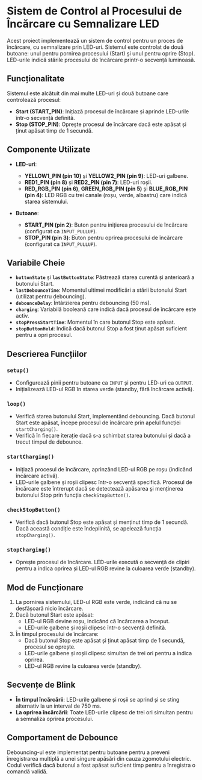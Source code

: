 # Sistem de Control al Procesului de Încărcare cu Semnalizare LED

Acest proiect implementează un sistem de control pentru un proces de încărcare, cu semnalizare prin LED-uri. Sistemul este controlat de două butoane: unul pentru pornirea procesului (Start) și unul pentru oprire (Stop). LED-urile indică stările procesului de încărcare printr-o secvență luminoasă.

## Funcționalitate

Sistemul este alcătuit din mai multe LED-uri și două butoane care controlează procesul:

- **Start (START_PIN)**: Inițiază procesul de încărcare și aprinde LED-urile într-o secvență definită.
- **Stop (STOP_PIN)**: Oprește procesul de încărcare dacă este apăsat și ținut apăsat timp de 1 secundă.

## Componente Utilizate

- **LED-uri**:
  - **YELLOW1_PIN (pin 10)** și **YELLOW2_PIN (pin 9)**: LED-uri galbene.
  - **RED1_PIN (pin 8)** și **RED2_PIN (pin 7)**: LED-uri roșii.
  - **RED_RGB_PIN (pin 6)**, **GREEN_RGB_PIN (pin 5)** și **BLUE_RGB_PIN (pin 4)**: LED RGB cu trei canale (roșu, verde, albastru) care indică starea sistemului.

- **Butoane**:
  - **START_PIN (pin 2)**: Buton pentru inițierea procesului de încărcare (configurat ca `INPUT_PULLUP`).
  - **STOP_PIN (pin 3)**: Buton pentru oprirea procesului de încărcare (configurat ca `INPUT_PULLUP`).

## Variabile Cheie

- **`buttonState`** și **`lastButtonState`**: Păstrează starea curentă și anterioară a butonului Start.
- **`lastDebounceTime`**: Momentul ultimei modificări a stării butonului Start (utilizat pentru debouncing).
- **`debounceDelay`**: Întârzierea pentru debouncing (50 ms).
- **`charging`**: Variabilă booleană care indică dacă procesul de încărcare este activ.
- **`stopPressStartTime`**: Momentul în care butonul Stop este apăsat.
- **`stopButtonHeld`**: Indică dacă butonul Stop a fost ținut apăsat suficient pentru a opri procesul.

## Descrierea Funcțiilor

### `setup()`

- Configurează pinii pentru butoane ca `INPUT` și pentru LED-uri ca `OUTPUT`.
- Inițializează LED-ul RGB în starea verde (standby, fără încărcare activă).

### `loop()`

- Verifică starea butonului Start, implementând debouncing. Dacă butonul Start este apăsat, începe procesul de încărcare prin apelul funcției `startCharging()`.
- Verifică în fiecare iterație dacă s-a schimbat starea butonului și dacă a trecut timpul de debounce.

### `startCharging()`

- Inițiază procesul de încărcare, aprinzând LED-ul RGB pe roșu (indicând încărcare activă).
- LED-urile galbene și roșii clipesc într-o secvență specifică. Procesul de încărcare este întrerupt dacă se detectează apăsarea și menținerea butonului Stop prin funcția `checkStopButton()`.

### `checkStopButton()`

- Verifică dacă butonul Stop este apăsat și menținut timp de 1 secundă. Dacă această condiție este îndeplinită, se apelează funcția `stopCharging()`.

### `stopCharging()`

- Oprește procesul de încărcare. LED-urile execută o secvență de clipiri pentru a indica oprirea și LED-ul RGB revine la culoarea verde (standby).

## Mod de Funcționare

1. La pornirea sistemului, LED-ul RGB este verde, indicând că nu se desfășoară nicio încărcare.
2. Dacă butonul Start este apăsat:
   - LED-ul RGB devine roșu, indicând că încărcarea a început.
   - LED-urile galbene și roșii clipesc într-o secvență definită.
3. În timpul procesului de încărcare:
   - Dacă butonul Stop este apăsat și ținut apăsat timp de 1 secundă, procesul se oprește.
   - LED-urile galbene și roșii clipesc simultan de trei ori pentru a indica oprirea.
   - LED-ul RGB revine la culoarea verde (standby).

## Secvențe de Blink

- **În timpul încărcării**: LED-urile galbene și roșii se aprind și se sting alternativ la un interval de 750 ms.
- **La oprirea încărcării**: Toate LED-urile clipesc de trei ori simultan pentru a semnaliza oprirea procesului.

## Comportament de Debounce

Debouncing-ul este implementat pentru butoane pentru a preveni înregistrarea multiplă a unei singure apăsări din cauza zgomotului electric. Codul verifică dacă butonul a fost apăsat suficient timp pentru a înregistra o comandă validă.